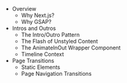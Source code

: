 - Overview
	- Why Next.js?
	- Why GSAP?
- Intros and Outros
	- The Intro/Outro Pattern
	- The Flash of Unstyled Content
	- The AnimateInOut Wrapper Component
	- Timeline Context
- Page Transitions	
	- Static Elements
	- Page Navigation Transitions
	


